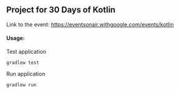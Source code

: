 ## Project for 30 Days of Kotlin

Link to the event: https://eventsonair.withgoogle.com/events/kotlin

#### Usage:

Test application

`gradlew test`

Run application

`gradlew run`

